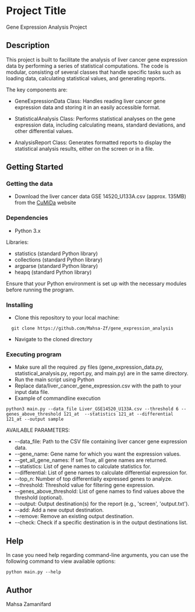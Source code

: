 # Project Title

Gene Expression Analysis Project

## Description

This project is built to facilitate the analysis of liver cancer gene expression data by performing 
a series of statistical computations. The code is modular, consisting of several classes that handle
specific tasks such as loading data, calculating statistical values, and generating reports.

The key components are:

* GeneExpressionData Class: Handles reading liver cancer gene expression data and storing it in an easily accessible format.

* StatisticalAnalysis Class: Performs statistical analyses on the gene expression data, including calculating means, standard deviations, and other differential values.

* AnalysisReport Class: Generates formatted reports to display the statistical analysis results, either on the screen or in a file.

## Getting Started
### Getting the data
* Download the liver cancer data GSE 14520_U133A.csv (approx. 135MB) from the <a href="https://sbcb.inf.ufrgs.br/cumida">CuMiDa</a> website
### Dependencies

* Python 3.x

Libraries:
* statistics (standard Python library)
* collections (standard Python library)
* argparse (standard Python library)
* heapq (standard Python library)

Ensure that your Python environment is set up with the necessary modules before running the program. 

### Installing

* Clone this repository to your local machine:
```
  git clone https://github.com/Mahsa-Zf/gene_expression_analysis
```
* Navigate to the cloned directory


### Executing program

* Make sure all the required .py files (gene_expression_data.py, statistical_analysis.py, report.py, and main.py) are in the same directory.
* Run the main script using Python
* Replace data/liver_cancer_gene_expression.csv with the path to your input data file. 
* Example of commandline execution
```
python3 main.py --data_file Liver_GSE14520_U133A.csv --threshold 6 --genes_above_threshold 121_at  --statistics 121_at --differential 121_at --output sample

```
AVAILABLE PARAMETERS: 

* --data_file: Path to the CSV file containing liver cancer gene expression data.
* --gene_name: Gene name for which you want the expression values.
* --get_all_gene_names: If set True, all gene names are returned.
* --statistics: List of gene names to calculate statistics for.
* --differential: List of gene names to calculate differential expression for.
* --top_n: Number of top differentially expressed genes to analyze.
* --threshold: Threshold value for filtering gene expression.
* --genes_above_threshold: List of gene names to find values above the threshold (optional).
* --output: Output destination(s) for the report (e.g., 'screen', 'output.txt').
* --add: Add a new output destination.
* --remove: Remove an existing output destination.
* --check: Check if a specific destination is in the output destinations list.


## Help

In case you need help regarding command-line arguments, you can use the following command to view available options:
```
python main.py --help

```

## Author

Mahsa Zamanifard


